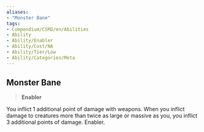 ```yaml
---
aliases:
- "Monster Bane"
tags:
- Compendium/CSRD/en/Abilities
- Ability
- Ability/Enabler
- Ability/Cost/NA
- Ability/Tier/Low
- Ability/Categories/Meta
---
```


  
## Monster Bane  
>**Enabler**
  
You inflict 1 additional point of damage with weapons. When you inflict damage to creatures more than twice as large or massive as you, you inflict 3 additional points of damage. Enabler.